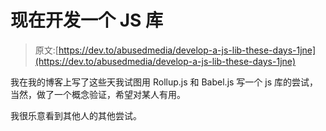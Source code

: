 # 现在开发一个 JS 库

> 原文:[https://dev.to/abusedmedia/develop-a-js-lib-these-days-1jne](https://dev.to/abusedmedia/develop-a-js-lib-these-days-1jne)

我在我的博客上写了这些天我试图用 Rollup.js 和 Babel.js 写一个 js 库的尝试，当然，做了一个概念验证，希望对某人有用。

我很乐意看到其他人的其他尝试。